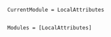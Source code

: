 ```@meta
CurrentModule = LocalAttributes
```

```@index
```

```@autodocs
Modules = [LocalAttributes]
```
